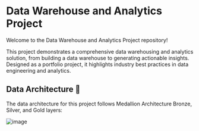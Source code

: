 # Data Warehouse and Analytics Project
Welcome to the Data Warehouse and Analytics Project repository! 

This project demonstrates a comprehensive data warehousing and analytics solution, from building a data warehouse to generating actionable insights. Designed as a portfolio project, it highlights industry best practices in data engineering and analytics.

## Data Architecture 📐
The data architecture for this project follows Medallion Architecture Bronze, Silver, and Gold layers:

![image](https://github.com/user-attachments/assets/f2bbc850-7383-4f6b-bcad-a3bbaa3d552b)
